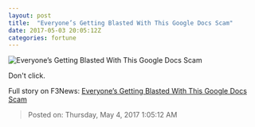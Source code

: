 ```yaml
---
layout: post
title:  "Everyone’s Getting Blasted With This Google Docs Scam"
date: 2017-05-03 20:05:12Z
categories: fortune
---
```


![Everyone’s Getting Blasted With This Google Docs Scam](https://fortunedotcom.files.wordpress.com/2016/02/google.jpg?w=720)

Don't click.


Full story on F3News: [Everyone’s Getting Blasted With This Google Docs Scam](http://www.f3nws.com/n/pPhmuH)

> Posted on: Thursday, May 4, 2017 1:05:12 AM
